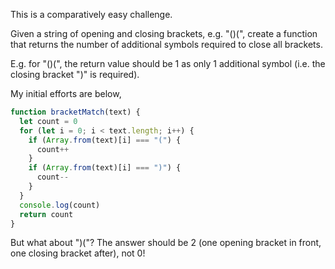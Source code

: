 This is a comparatively easy challenge.

Given a string of opening and closing brackets, e.g. "()(", create a function that returns the number of additional symbols required to close all brackets.  

E.g. for "()(", the return value should be 1 as only 1 additional symbol (i.e. the closing bracket ")" is required).

My initial efforts are below,

```js
function bracketMatch(text) {
  let count = 0
  for (let i = 0; i < text.length; i++) {
    if (Array.from(text)[i] === "(") {
      count++
    }
    if (Array.from(text)[i] === ")") {
      count--
    }
  }
  console.log(count)
  return count
}
```

But what about ")("?  The answer should be 2 (one opening bracket in front, one closing bracket after), not 0!